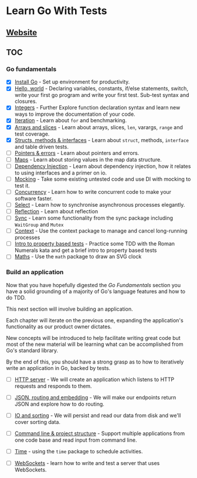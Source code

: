 # Learn Go With Tests

## [Website](https://quii.gitbook.io/learn-go-with-tests/)

## TOC
### Go fundamentals

- [x] [Install Go](https://quii.gitbook.io/learn-go-with-tests/go-fundamentals/install-go) - Set up environment for productivity.
- [x] [Hello, world](https://quii.gitbook.io/learn-go-with-tests/go-fundamentals/hello-world) - Declaring variables, constants, if/else statements, switch, write your first go program and write your first test. Sub-test syntax and closures.
- [x] [Integers](https://quii.gitbook.io/learn-go-with-tests/go-fundamentals/integers) - Further Explore function declaration syntax and learn new ways to improve the documentation of your code.
- [x] [Iteration](https://quii.gitbook.io/learn-go-with-tests/go-fundamentals/iteration) - Learn about `for` and benchmarking.
- [x] [Arrays and slices](https://quii.gitbook.io/learn-go-with-tests/go-fundamentals/arrays-and-slices) - Learn about arrays, slices, `len`, varargs, `range` and test coverage.
- [x] [Structs, methods & interfaces](https://quii.gitbook.io/learn-go-with-tests/go-fundamentals/structs-methods-and-interfaces) - Learn about `struct`, methods, `interface` and table driven tests.
- [ ] [Pointers & errors](https://quii.gitbook.io/learn-go-with-tests/go-fundamentals/pointers-and-errors) - Learn about pointers and errors.
- [ ] [Maps](https://quii.gitbook.io/learn-go-with-tests/go-fundamentals/maps) - Learn about storing values in the map data structure.
- [ ] [Dependency Injection](https://quii.gitbook.io/learn-go-with-tests/go-fundamentals/dependency-injection) - Learn about dependency injection, how it relates to using interfaces and a primer on io.
- [ ] [Mocking](https://quii.gitbook.io/learn-go-with-tests/go-fundamentals/mocking) - Take some existing untested code and use DI with mocking to test it.
- [ ] [Concurrency](https://quii.gitbook.io/learn-go-with-tests/go-fundamentals/concurrency) - Learn how to write concurrent code to make your software faster.
- [ ] [Select](https://quii.gitbook.io/learn-go-with-tests/go-fundamentals/select) - Learn how to synchronise asynchronous processes elegantly.
- [ ] [Reflection](https://quii.gitbook.io/learn-go-with-tests/go-fundamentals/reflection) - Learn about reflection
- [ ] [Sync](https://quii.gitbook.io/learn-go-with-tests/go-fundamentals/sync) - Learn some functionality from the sync package including `WaitGroup` and `Mutex`
- [ ] [Context](https://quii.gitbook.io/learn-go-with-tests/go-fundamentals/context) - Use the context package to manage and cancel long-running processes
- [ ] [Intro to property based tests](https://quii.gitbook.io/learn-go-with-tests/go-fundamentals/roman-numerals) - Practice some TDD with the Roman Numerals kata and get a brief intro to property based tests
- [ ] [Maths](https://quii.gitbook.io/learn-go-with-tests/go-fundamentals/math) - Use the `math` package to draw an SVG clock

### Build an application

Now that you have hopefully digested the _Go Fundamentals_ section you have a solid grounding of a majority of Go's language features and how to do TDD.

This next section will involve building an application.

Each chapter will iterate on the previous one, expanding the application's functionality as our product owner dictates.

New concepts will be introduced to help facilitate writing great code but most of the new material will be learning what can be accomplished from Go's standard library.

By the end of this, you should have a strong grasp as to how to iteratively write an application in Go, backed by tests.

- [ ] [HTTP server](https://quii.gitbook.io/learn-go-with-tests/build-an-application/http-server) - We will create an application which listens to HTTP requests and responds to them.
- [ ] [JSON, routing and embedding](https://quii.gitbook.io/learn-go-with-tests/build-an-application/json) - We will make our endpoints return JSON and explore how to do routing.
- [ ] [IO and sorting](https://quii.gitbook.io/learn-go-with-tests/build-an-application/io) - We will persist and read our data from disk and we'll cover sorting data.
- [ ] [Command line & project structure](https://quii.gitbook.io/learn-go-with-tests/build-an-application/command-line) - Support multiple applications from one code base and read input from command line.
- [ ] [Time](https://quii.gitbook.io/learn-go-with-tests/build-an-application/time) - using the `time` package to schedule activities.
- [ ] [WebSockets](https://quii.gitbook.io/learn-go-with-tests/build-an-application/websockets) - learn how to write and test a server that uses WebSockets.


